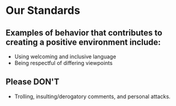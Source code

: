 # Our Standards

## Examples of behavior that contributes to creating a positive environment include:

- Using welcoming and inclusive language
- Being respectful of differing viewpoints

## Please DON'T

- Trolling, insulting/derogatory comments, and personal attacks.
